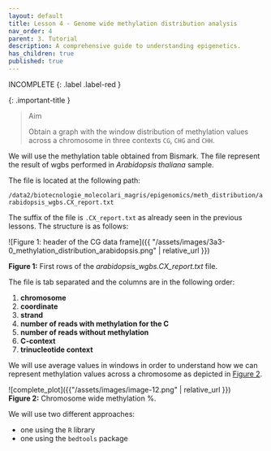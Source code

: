 ```yaml
---
layout: default
title: Lesson 4 - Genome wide methylation distribution analysis
nav_order: 4
parent: 3. Tutorial
description: A comprehensive guide to understanding epigenetics.
has_children: true
published: true
---
```


INCOMPLETE
{: .label .label-red }

{: .important-title }
> Aim
>
> Obtain a graph with the window distribution of methylation values across a chromosome in three contexts `CG`, `CHG` and `CHH`.

<!--
<br>
<details open markdown="block">
  <summary>
    <strong>Table of contents</strong>
  </summary>
  {: .text-delta }
- TOC
{:toc}
</details>
<br>
-->


We will use the methylation table obtained from Bismark. The file represent the result of wgbs performed in _Arabidopsis thaliana_ sample.

The file is located at the following path:

`/data2/biotecnologie_molecolari_magris/epigenomics/meth_distribution/arabidopsis_wgbs.CX_report.txt`

The suffix of the file is `.CX_report.txt` as already seen in the previous lessons.
The structure is as follows:

![Figure 1: header of the CG data frame]({{ "/assets/images/3a3-0_methylation_distribution_arabidopsis.png" | relative_url }})
<br>

**Figure 1:** First rows of the *arabidopsis_wgbs.CX_report.txt* file.

The file is tab separated and the columns are in the following order:
1. **chromosome**
2. **coordinate**
3. **strand**
4. **number of reads with methylation for the C**
5. **number of reads without methylation**
6. **C-context**
7. **trinucleotide context**

We will use average values in windows in order to understand how we can represent methylation values across a chromosome as depicted in [Figure 2](#figure-2).

![complete_plot]({{"/assets/images/image-12.png" | relative_url }})
<br>
**Figure 2:** Chromosome wide methylation %.

<!--
# Analysis of Methylation

In this analysis, we will refer to the methylation distribution shown in [Figure 1](#figure-1-methylation-distribution).

## Figure 1: Methylation Distribution

![Methylation Distribution](path/to/your/figure.png)
-->


<!--
Now we will perform the analysis of the methylation distribution in the three contexts `CG`, `CHG` and `CHH` across a chromosome. 
-->
We will use two different approaches: 
- one using the `R` library
- one using the `bedtools` package
